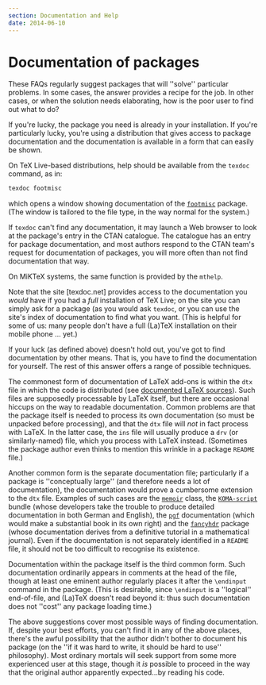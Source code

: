 ```yaml
---
section: Documentation and Help
date: 2014-06-10
---
```


# Documentation of packages

These FAQs regularly suggest packages that will ''solve''
particular problems.  In some cases, the answer provides a recipe for
the job.  In other cases, or when the solution needs elaborating, how
is the poor user to find out what to do?

If you're lucky, the package you need is already in your installation.
If you're particularly lucky, you're using a distribution that gives
access to package documentation and the documentation is available in
a form that can easily be shown.

On TeX&nbsp;Live-based distributions, help should be available from the
`texdoc` command, as in:
```latex
texdoc footmisc
```
which opens a window showing documentation of the [`footmisc`](https://ctan.org/pkg/footmisc)
package.  (The window is tailored to the file type, in the way normal
for the system.)

If `texdoc` can't find any documentation, it may launch a Web
browser to look at the package's entry in the CTAN catalogue.
The catalogue has an entry for package documentation, and most authors
respond to the CTAN team's request for documentation of
packages, you will more often than not find documentation that way.

On MiKTeX systems, the same function is provided by the
`mthelp`.

Note that the site [texdoc.net] provides access to the
documentation you _would_ have if you had a _full_
installation of TeX&nbsp;Live; on the site you can simply ask for a
package (as you would ask `texdoc`, or you can use the site's
index of documentation to find what you want.  (This is helpful for
some of us: many people don't have a full (La)TeX installation on
their mobile phone&nbsp;&hellip; yet.)

If your luck (as defined above) doesn't hold out, you've got to find
documentation by other means.  That is, you have to find the
documentation for yourself.  The rest of this answer offers a range of
possible techniques.

The commonest form of documentation of LaTeX add-ons is within the
`dtx` file in which the code is distributed (see
[documented LaTeX sources](FAQ-dtx.md)).  Such files
are supposedly processable by LaTeX itself, but there are
occasional hiccups on the way to readable documentation.  Common
problems are that the package itself is needed to process its own
documentation (so must be unpacked before processing), and that the
`dtx` file will _not_ in fact process with LaTeX.  In the
latter case, the `ins` file will usually produce a
`drv` (or similarly-named) file, which you process with
LaTeX instead.  (Sometimes the package author even thinks to
mention this wrinkle in a package `README` file.)

Another common form is the separate documentation file; particularly
if a package is ''conceptually large'' (and therefore needs a lot of
documentation), the documentation would prove a cumbersome extension
to the `dtx` file.  Examples of such cases are the [`memoir`](https://ctan.org/pkg/memoir)
class, the [`KOMA-script`](https://ctan.org/pkg/KOMA-script) bundle
(whose developers take the trouble to produce detailed documentation
in both German and English), the [`pgf`](https://ctan.org/pkg/pgf) documentation (which
would make a substantial book in its own right)
and the [`fancyhdr`](https://ctan.org/pkg/fancyhdr) package (whose
documentation derives from a definitive tutorial in a mathematical
journal).  Even if the documentation is not separately identified in a
`README` file, it should not be too difficult to recognise its
existence.

Documentation within the package itself is the third common form.
Such documentation ordinarily appears in comments at the head of the
file, though at least one eminent author regularly places it after the
`\endinput` command in the package.  (This is desirable, since
`\endinput` is a ''logical'' end-of-file, and (La)TeX doesn't read
beyond it: thus such documentation does not ''cost'' any package loading time.)

The above suggestions cover most possible ways of finding
documentation.  If, despite your best efforts, you can't find
it in any of the above places, there's the awful possibility that the
author didn't bother to document his package (on the ''if it was hard
to write, it should be hard to use'' philosophy).  Most ordinary
mortals will seek support from some more experienced user at this
stage, though it _is_ possible to proceed in the way that the original
author apparently expected&hellip;by reading his code.

